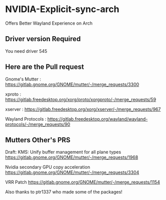 # NVIDIA-Explicit-sync-arch
Offers Better Wayland Experience on Arch

##  Driver version Required
You need driver 545

## Here are the Pull request

Gnome's Mutter : https://gitlab.gnome.org/GNOME/mutter/-/merge_requests/3300

xproto : https://gitlab.freedesktop.org/xorg/proto/xorgproto/-/merge_requests/59

xserver : https://gitlab.freedesktop.org/xorg/xserver/-/merge_requests/967

Wayland Protocols : https://gitlab.freedesktop.org/wayland/wayland-protocols/-/merge_requests/90

## Mutters Other's PRS

Draft: KMS: Unify buffer management for all plane types https://gitlab.gnome.org/GNOME/mutter/-/merge_requests/1968

Nvidia secondary GPU copy acceleration https://gitlab.gnome.org/GNOME/mutter/-/merge_requests/3304

VRR Patch https://gitlab.gnome.org/GNOME/mutter/-/merge_requests/1154

Also thanks to ptr1337 who made some of the packages!
